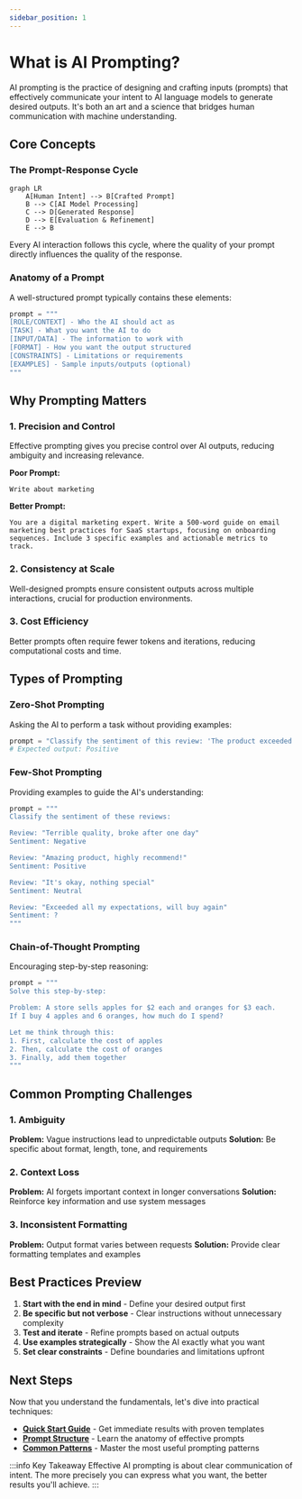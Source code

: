 ```yaml
---
sidebar_position: 1
---
```


# What is AI Prompting?

AI prompting is the practice of designing and crafting inputs (prompts) that effectively communicate your intent to AI language models to generate desired outputs. It's both an art and a science that bridges human communication with machine understanding.

## Core Concepts

### The Prompt-Response Cycle

```mermaid
graph LR
    A[Human Intent] --> B[Crafted Prompt]
    B --> C[AI Model Processing]
    C --> D[Generated Response]
    D --> E[Evaluation & Refinement]
    E --> B
```

Every AI interaction follows this cycle, where the quality of your prompt directly influences the quality of the response.

### Anatomy of a Prompt

A well-structured prompt typically contains these elements:

```python
prompt = """
[ROLE/CONTEXT] - Who the AI should act as
[TASK] - What you want the AI to do
[INPUT/DATA] - The information to work with
[FORMAT] - How you want the output structured
[CONSTRAINTS] - Limitations or requirements
[EXAMPLES] - Sample inputs/outputs (optional)
"""
```

## Why Prompting Matters

### 1. Precision and Control
Effective prompting gives you precise control over AI outputs, reducing ambiguity and increasing relevance.

**Poor Prompt:**
```
Write about marketing
```

**Better Prompt:**
```
You are a digital marketing expert. Write a 500-word guide on email 
marketing best practices for SaaS startups, focusing on onboarding 
sequences. Include 3 specific examples and actionable metrics to track.
```

### 2. Consistency at Scale
Well-designed prompts ensure consistent outputs across multiple interactions, crucial for production environments.

### 3. Cost Efficiency
Better prompts often require fewer tokens and iterations, reducing computational costs and time.

## Types of Prompting

### Zero-Shot Prompting
Asking the AI to perform a task without providing examples:

```python
prompt = "Classify the sentiment of this review: 'The product exceeded my expectations!'"
# Expected output: Positive
```

### Few-Shot Prompting
Providing examples to guide the AI's understanding:

```python
prompt = """
Classify the sentiment of these reviews:

Review: "Terrible quality, broke after one day"
Sentiment: Negative

Review: "Amazing product, highly recommend!"
Sentiment: Positive

Review: "It's okay, nothing special"
Sentiment: Neutral

Review: "Exceeded all my expectations, will buy again"
Sentiment: ?
"""
```

### Chain-of-Thought Prompting
Encouraging step-by-step reasoning:

```python
prompt = """
Solve this step-by-step:

Problem: A store sells apples for $2 each and oranges for $3 each. 
If I buy 4 apples and 6 oranges, how much do I spend?

Let me think through this:
1. First, calculate the cost of apples
2. Then, calculate the cost of oranges  
3. Finally, add them together
"""
```

## Common Prompting Challenges

### 1. Ambiguity
**Problem:** Vague instructions lead to unpredictable outputs
**Solution:** Be specific about format, length, tone, and requirements

### 2. Context Loss
**Problem:** AI forgets important context in longer conversations
**Solution:** Reinforce key information and use system messages

### 3. Inconsistent Formatting
**Problem:** Output format varies between requests
**Solution:** Provide clear formatting templates and examples

## Best Practices Preview

1. **Start with the end in mind** - Define your desired output first
2. **Be specific but not verbose** - Clear instructions without unnecessary complexity
3. **Test and iterate** - Refine prompts based on actual outputs
4. **Use examples strategically** - Show the AI exactly what you want
5. **Set clear constraints** - Define boundaries and limitations upfront

## Next Steps

Now that you understand the fundamentals, let's dive into practical techniques:

- **[Quick Start Guide](./quick-start)** - Get immediate results with proven templates
- **[Prompt Structure](./prompt-structure)** - Learn the anatomy of effective prompts
- **[Common Patterns](./common-patterns)** - Master the most useful prompting patterns

:::info Key Takeaway
Effective AI prompting is about clear communication of intent. The more precisely you can express what you want, the better results you'll achieve.
:::